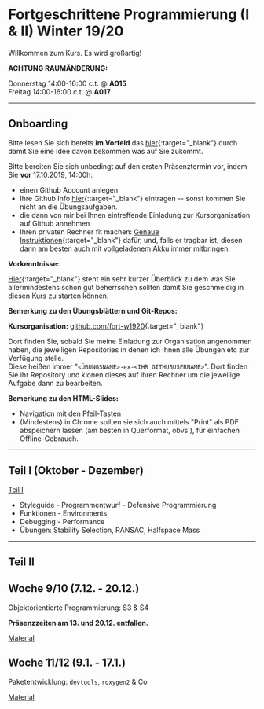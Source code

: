 # Fortgeschrittene Programmierung (I & II) Winter 19/20


Willkommen zum Kurs. Es wird großartig!

**ACHTUNG RAUMÄNDERUNG:**

Donnerstag 14:00-16:00 c.t. @ **A015**  
Freitag 14:00-16:00 c.t. @ **A017**  

------------------- 

## Onboarding


Bitte lesen Sie sich bereits **im Vorfeld** das [hier](slides/intro-orga.html){:target="_blank"} durch damit Sie eine Idee davon bekommen was auf Sie zukommt.  

Bitte bereiten Sie sich unbedingt auf den ersten Präsenztermin vor, indem Sie **vor** 17.10.2019, 14:00h:

- einen Github Account anlegen
- Ihre Github Info [hier](https://forms.gle/yDZEg239hjeyEdzt7){:target="_blank"} eintragen -- sonst kommen Sie nicht an die Übungsaufgaben.
- die dann von mir bei Ihnen eintreffende Einladung zur Kursorganisation auf Github annehmen
- Ihren privaten Rechner fit machen: [Genaue Instruktionen](ex/setup-ex.html){:target="_blank"} dafür, und, falls er tragbar ist, diesen dann am besten auch mit vollgeladenem Akku immer mitbringen.

**Vorkenntnisse:**

[Hier](slides/intro-basics.html){:target="_blank"} steht ein sehr kurzer Überblick zu dem was Sie allermindestens schon gut beherrschen sollten damit Sie geschmeidig in diesen Kurs zu starten können. 


**Bemerkung zu den Übungsblättern und Git-Repos:**

**Kursorganisation:** [github.com/fort-w1920](https://github.com/fort-w1920){:target="_blank"}

Dort finden Sie, sobald Sie meine Einladung zur Organisation angenommen haben, die jeweiligen
Repositories in denen ich Ihnen alle Übungen etc zur Verfügung stelle.  
Diese heißen immer "`<ÜBUNGSNAME>-ex-<IHR GITHUBUSERNAME>`". Dort finden Sie ihr Repository
und klonen dieses auf ihren Rechner um die jeweilige Aufgabe dann zu bearbeiten.


**Bemerkung zu den HTML-Slides:**

- Navigation mit den Pfeil-Tasten
- (Mindestens) in Chrome sollten sie sich auch mittels "Print" als PDF abspeichern lassen (am besten in  Querformat, obvs.), für einfachen Offline-Gebrauch. 


-------------------

##  Teil I (Oktober - Dezember)

[Teil I](part1.html)

- Styleguide - Programmentwurf - Defensive Programmierung
- Funktionen - Environments
- Debugging - Performance
- Übungen: Stability Selection, RANSAC, Halfspace Mass

-------------------

##  Teil II

## Woche 9/10 (7.12. - 20.12.)

Objektorientierte Programmierung: S3 & S4

**Präsenzzeiten am 13. und 20.12. entfallen.**

[Material](week910.html)

## Woche 11/12 (9.1. - 17.1.)

Paketentwicklung: `devtools`, `roxygen2` & Co

[Material](week1112.html)
